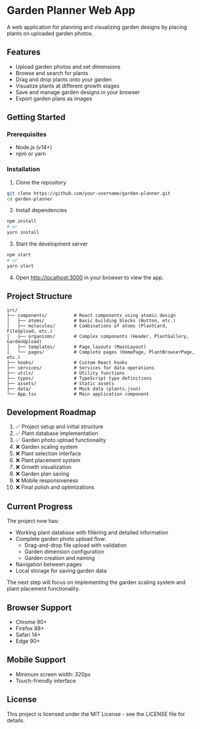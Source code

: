 # Garden Planner Web App

A web application for planning and visualizing garden designs by placing plants on uploaded garden photos.

## Features

- Upload garden photos and set dimensions
- Browse and search for plants
- Drag and drop plants onto your garden
- Visualize plants at different growth stages
- Save and manage garden designs in your browser
- Export garden plans as images

## Getting Started

### Prerequisites

- Node.js (v14+)
- npm or yarn

### Installation

1. Clone the repository
```bash
git clone https://github.com/your-username/garden-planner.git
cd garden-planner
```

2. Install dependencies
```bash
npm install
# or
yarn install
```

3. Start the development server
```bash
npm start
# or
yarn start
```

4. Open [http://localhost:3000](http://localhost:3000) in your browser to view the app.

## Project Structure

```
src/
├── components/          # React components using atomic design
│   ├── atoms/           # Basic building blocks (Button, etc.)
│   ├── molecules/       # Combinations of atoms (PlantCard, FileUpload, etc.)
│   ├── organisms/       # Complex components (Header, PlantGallery, GardenUpload)
│   ├── templates/       # Page layouts (MainLayout)
│   └── pages/           # Complete pages (HomePage, PlantBrowserPage, etc.)
├── hooks/               # Custom React hooks
├── services/            # Services for data operations
├── utils/               # Utility functions
├── types/               # TypeScript type definitions
├── assets/              # Static assets
├── data/                # Mock data (plants.json)
└── App.tsx              # Main application component
```

## Development Roadmap

1. ✅ Project setup and initial structure
2. ✅ Plant database implementation 
3. ✅ Garden photo upload functionality
4. ❌ Garden scaling system
5. ❌ Plant selection interface
6. ❌ Plant placement system
7. ❌ Growth visualization
8. ❌ Garden plan saving
9. ❌ Mobile responsiveness
10. ❌ Final polish and optimizations

## Current Progress

The project now has:

- Working plant database with filtering and detailed information
- Complete garden photo upload flow:
  - Drag-and-drop file upload with validation
  - Garden dimension configuration
  - Garden creation and naming
- Navigation between pages
- Local storage for saving garden data

The next step will focus on implementing the garden scaling system and plant placement functionality.

## Browser Support

- Chrome 90+
- Firefox 88+
- Safari 14+
- Edge 90+

## Mobile Support

- Minimum screen width: 320px
- Touch-friendly interface

## License

This project is licensed under the MIT License - see the LICENSE file for details.